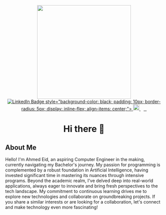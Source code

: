 <div id="header" align="center">
  <img src="https://media.giphy.com/media/2IudUHdI075HL02Pkk/giphy.gif" width="300"/> <!-- Adjusted width to 300 -->
</div>

<div id="badges" align="center">
  <a href="https://www.linkedin.com/in/ahmed-1eid/">
    <img src="https://img.shields.io/badge/LinkedIn-blue?style=for-the-badge&logo=linkedin&logoColor=white" alt="LinkedIn Badge"/>
  </a>
<a href="https://twitter.com/ahmedeid553">
  style="background-color: black; padding: 10px; border-radius: 5px; display: inline-flex; align-items: center;">
    <img src="https://i.imgur.com/e1x7IAf.jpg" width="20" height="20" alt="X Logo">
    <span style="color: white; margin-left: 10px;">X</span>
</a>


# Hi there 👋

</div>

## About Me

Hello! I'm Ahmed Eid, an aspiring Computer Engineer in the making, currently navigating my Bachelor's journey. My passion for programming is complemented by a robust foundation in Artificial Intelligence, having invested significant time in mastering its nuances through intensive programs. Beyond the academic realm, I've delved deep into real-world applications, always eager to innovate and bring fresh perspectives to the tech landscape. My commitment to continuous learning drives me to explore new technologies and collaborate on groundbreaking projects. If you share a similar interests or are looking for a collaboration, let's connect and make technology even more fascinating!
